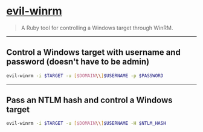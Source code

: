 # [evil-winrm](https://github.com/Hackplayers/evil-winrm)

> A Ruby tool for controlling a Windows target through WinRM.

---

## Control a Windows target with username and password (doesn't have to be admin)

```bash
evil-winrm -i $TARGET -u [$DOMAIN\\]$USERNAME -p $PASSWORD
```

---

## Pass an NTLM hash and control a Windows target

```bash
evil-winrm -i $TARGET -u [$DOMAIN\\]$USERNAME -H $NTLM_HASH
```
